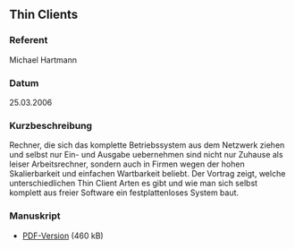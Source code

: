 ## Thin Clients


### Referent
Michael Hartmann

### Datum
25.03.2006

### Kurzbeschreibung
Rechner, die sich das komplette Betriebssystem aus dem Netzwerk ziehen und
selbst nur Ein- und Ausgabe uebernehmen sind nicht nur Zuhause als leiser
Arbeitsrechner, sondern auch in Firmen wegen der hohen Skalierbarkeit und
einfachen Wartbarkeit beliebt. Der Vortrag zeigt, welche unterschiedlichen Thin
Client Arten es gibt und wie man sich selbst komplett aus freier Software ein
festplattenloses System baut.

### Manuskript

* [PDF-Version](/download/Vortraege/Thin_Clients.pdf) (460 kB)
